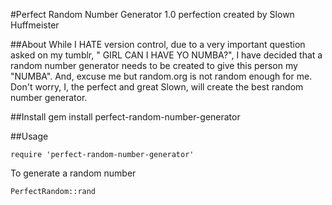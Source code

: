 #Perfect Random Number Generator 1.0
perfection created by Slown Huffmeister

##About
While I HATE version control, due to a very important question asked on my tumblr, "
GIRL CAN I HAVE YO NUMBA?", I have decided that a random number generator needs 
to be created to give this person my "NUMBA". And, excuse me but random.org is 
not random enough for me.  Don't worry, I, the perfect and great Slown, will 
create the best random number generator.  


##Install 
	gem install perfect-random-number-generator


##Usage

	require 'perfect-random-number-generator'

To generate a random number

	PerfectRandom::rand